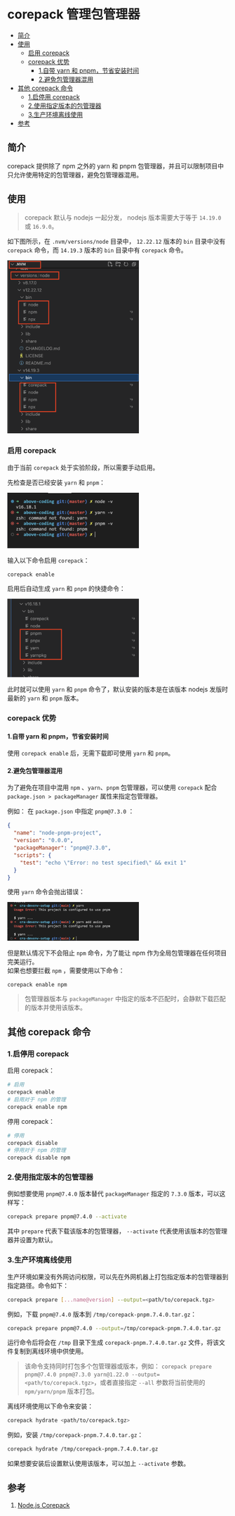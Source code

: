 # corepack 管理包管理器

- [简介](#简介)
- [使用](#使用)
  - [启用 corepack](#启用-corepack)
  - [corepack 优势](#corepack-优势)
    - [1.自带 yarn 和 pnpm，节省安装时间](#1自带-yarn-和-pnpm节省安装时间)
    - [2.避免包管理器混用](#2避免包管理器混用)
- [其他 corepack 命令](#其他-corepack-命令)
  - [1.启停用 corepack](#1启停用-corepack)
  - [2.使用指定版本的包管理器](#2使用指定版本的包管理器)
  - [3.生产环境离线使用](#3生产环境离线使用)
- [参考](#参考)

<style>
  img {
    max-width: 300px;
  }
</style>

## 简介

corepack 提供除了 npm 之外的 yarn 和 pnpm 包管理器，并且可以限制项目中只允许使用特定的包管理器，避免包管理器混用。

## 使用

> corepack 默认与 nodejs 一起分发， nodejs 版本需要大于等于 `14.19.0` 或 `16.9.0`。

如下图所示，在 `.nvm/versions/node` 目录中， `12.22.12` 版本的 `bin` 目录中没有 `corepack` 命令，而 `14.19.3` 版本的 `bin` 目录中有 `corepack` 命令。

![corepack 命令](assets/bin_corepack.png)

### 启用 corepack

由于当前 `corepack` 处于实验阶段，所以需要手动启用。

先检查是否已经安装 `yarn` 和 `pnpm`：

![检查是否安装 yarn 或 pnpm](assets/check-yarn-and-pnpm.png)

输入以下命令启用 `corepack`：

```sh
corepack enable
```

启用后自动生成 `yarn` 和 `pnpm` 的快捷命令：

![启用corepack 后](assets/corepack-enabled.png)

此时就可以使用 `yarn` 和 `pnpm` 命令了，默认安装的版本是在该版本 nodejs 发版时最新的 `yarn` 和 `pnpm` 版本。

### corepack 优势

#### 1.自带 yarn 和 pnpm，节省安装时间

使用 `corepack enable` 后，无需下载即可使用 `yarn` 和 `pnpm`。

#### 2.避免包管理器混用

为了避免在项目中混用 `npm` 、`yarn`、`pnpm` 包管理器，可以使用 `corepack` 配合 `package.json > packageManager` 属性来指定包管理器。

例如： 在 `package.json` 中指定 `pnpm@7.3.0` ：

```json
{
  "name": "node-pnpm-project",
  "version": "0.0.0",
  "packageManager": "pnpm@7.3.0",
  "scripts": {
    "test": "echo \"Error: no test specified\" && exit 1"
  }
}
```

使用 `yarn` 命令会抛出错误：

![使用非指定的包管理器会报错](assets/throw-error-when-using-wrong-pkgmgr.png)

但是默认情况下不会阻止 `npm` 命令，为了能让 npm 作为全局包管理器在任何项目完美运行。  
如果也想要拦截 `npm` ，需要使用以下命令：

```sh
corepack enable npm
```

> 包管理器版本与 `packageManager` 中指定的版本不匹配时，会静默下载匹配的版本并使用该版本。

## 其他 corepack 命令

### 1.启停用 corepack

启用 corepack：

```sh
# 启用
corepack enable
# 启用对于 npm 的管理
corepack enable npm

```

停用 corepack：

```sh
# 停用
corepack disable
# 停用对于 npm 的管理
corepack disable npm
```

### 2.使用指定版本的包管理器

例如想要使用 `pnpm@7.4.0` 版本替代 `packageManager` 指定的 `7.3.0` 版本，可以这样写：

```sh
corepack prepare pnpm@7.4.0 --activate
```

其中 `prepare` 代表下载该版本的包管理器， `--activate` 代表使用该版本的包管理器并设置为默认。

### 3.生产环境离线使用

生产环境如果没有外网访问权限，可以先在外网机器上打包指定版本的包管理器到指定路径。命令如下：

```sh
corepack prepare [...name@version] --output=<path/to/corepack.tgz>
```

例如，下载 `pnpm@7.4.0` 版本到 `/tmp/corepack-pnpm.7.4.0.tar.gz`：

```sh
corepack prepare pnpm@7.4.0 --output=/tmp/corepack-pnpm.7.4.0.tar.gz
```

运行命令后将会在 `/tmp` 目录下生成 `corepack-pnpm.7.4.0.tar.gz` 文件，将该文件复制到离线环境中供使用。

> 该命令支持同时打包多个包管理器或版本，例如： `corepack prepare pnpm@7.4.0 pnpm@7.3.0 yarn@1.22.0 --output=<path/to/corepack.tgz>`，或者直接指定 `--all` 参数将当前使用的 `npm/yarn/pnpm` 版本打包。

离线环境使用以下命令来安装：

```sh
corepack hydrate <path/to/corepack.tgz>
```

例如，安装 `/tmp/corepack-pnpm.7.4.0.tar.gz`：

```sh
corepack hydrate /tmp/corepack-pnpm.7.4.0.tar.gz
```

如果想要安装后设置默认使用该版本，可以加上 `--activate` 参数。

## 参考

1. [Node.js Corepack](https://juejin.cn/post/7111998050184200199)
